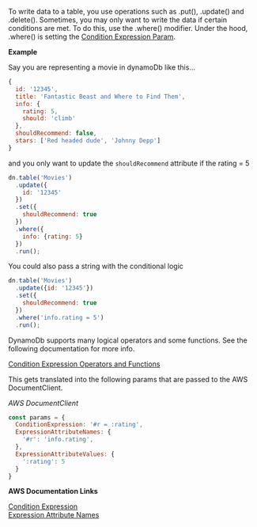 To write data to a table, you use operations such as .put(), .update() and .delete(). Sometimes, you may only want to write the data if certain conditions are met. 
To do this, use the .where() modifier. Under the hood, .where() is setting the [Condition Expression Param](http://docs.aws.amazon.com/amazondynamodb/latest/developerguide/Expressions.SpecifyingConditions.html#ConditionExpressionReference).

**Example**

Say you are representing a movie in dynamoDb like this...

```javascript
{
  id: '12345',
  title: 'Fantastic Beast and Where to Find Them',
  info: {
    rating: 5,
    should: 'climb'
  },
  shouldRecommend: false,
  stars: ['Red headed dude', 'Johnny Depp']
}
```

and you only want to update the `shouldRecommend` attribute if the rating = 5

```javascript
dn.table('Movies')
  .update({
    id: '12345'
  })
  .set({
    shouldRecommend: true
  })
  .where({
    info: {rating: 5}
  })
  .run();
```

You could also pass a string with the conditional logic

```javascript
dn.table('Movies')
  .update({id: '12345'})
  .set({
    shouldRecommend: true
  })
  .where('info.rating = 5')
  .run();
```

DynamoDb supports many logical operators and some functions. See the following documentation for more info.

[Condition Expression Operators and Functions](http://docs.aws.amazon.com/amazondynamodb/latest/developerguide/Expressions.SpecifyingConditions.html)

This gets translated into the following params that are passed to the AWS DocumentClient.

*AWS DocumentClient*

```javascript
const params = {
  ConditionExpression: '#r = :rating',
  ExpressionAttributeNames: {
    '#r': 'info.rating',
  },
  ExpressionAttributeValues: {
    ':rating': 5
  }
}
```

**AWS Documentation Links**

[Condition Expression](http://docs.aws.amazon.com/amazondynamodb/latest/developerguide/Expressions.SpecifyingConditions.html#ConditionExpressionReference) <br>
[Expression Attribute Names]()
